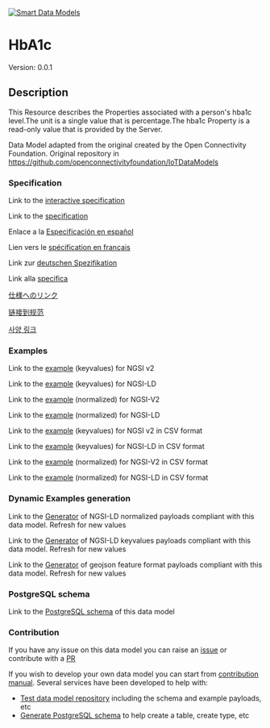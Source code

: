 [![Smart Data Models](https://smartdatamodels.org/wp-content/uploads/2022/01/SmartDataModels_logo.png "Logo")](https://smartdatamodels.org)
# HbA1c
Version: 0.0.1

## Description 

This Resource describes the Properties associated with a person's hba1c level.The unit is a single value that is percentage.The hba1c Property is a read-only value that is provided by the Server.

Data Model adapted from the original created by the Open Connectivity Foundation. Original repository in https://github.com/openconnectivityfoundation/IoTDataModels
### Specification

Link to the [interactive specification](https://swagger.lab.fiware.org/?url=https://smart-data-models.github.io/dataModel.OCF/HbA1c/swagger.yaml)

Link to the [specification](https://github.com/smart-data-models/dataModel.OCF/blob/master/HbA1c/doc/spec.md)

Enlace a la [Especificación en español](https://github.com/smart-data-models/dataModel.OCF/blob/master/HbA1c/doc/spec_ES.md)

Lien vers le [spécification en français](https://github.com/smart-data-models/dataModel.OCF/blob/master/HbA1c/doc/spec_FR.md)

Link zur [deutschen Spezifikation](https://github.com/smart-data-models/dataModel.OCF/blob/master/HbA1c/doc/spec_DE.md)

Link alla [specifica](https://github.com/smart-data-models/dataModel.OCF/blob/master/HbA1c/doc/spec_IT.md)

[仕様へのリンク](https://github.com/smart-data-models/dataModel.OCF/blob/master/HbA1c/doc/spec_JA.md)

[链接到规范](https://github.com/smart-data-models/dataModel.OCF/blob/master/HbA1c/doc/spec_ZH.md)

[사양 링크](https://github.com/smart-data-models/dataModel.OCF/blob/master/HbA1c/doc/spec_KO.md)
### Examples

Link to the [example](https://smart-data-models.github.io/dataModel.OCF/HbA1c/examples/example.json) (keyvalues) for NGSI v2

Link to the [example](https://smart-data-models.github.io/dataModel.OCF/HbA1c/examples/example.jsonld) (keyvalues) for NGSI-LD

Link to the [example](https://smart-data-models.github.io/dataModel.OCF/HbA1c/examples/example-normalized.json) (normalized) for NGSI-V2

Link to the [example](https://smart-data-models.github.io/dataModel.OCF/HbA1c/examples/example-normalized.jsonld) (normalized) for NGSI-LD

Link to the [example](https://github.com/smart-data-models/dataModel.OCF/blob/master/HbA1c/examples/example.json.csv) (keyvalues) for NGSI v2 in CSV format

Link to the [example](https://github.com/smart-data-models/dataModel.OCF/blob/master/HbA1c/examples/example.jsonld.csv) (keyvalues) for NGSI-LD in CSV format

Link to the [example](https://github.com/smart-data-models/dataModel.OCF/blob/master/HbA1c/examples/example-normalized.json.csv) (normalized) for NGSI-V2 in CSV format

Link to the [example](https://github.com/smart-data-models/dataModel.OCF/blob/master/HbA1c/examples/example-normalized.jsonld.csv) (normalized) for NGSI-LD in CSV format
### Dynamic Examples generation

Link to the [Generator](https://smartdatamodels.org/extra/ngsi-ld_generator.php?schemaUrl=https://raw.githubusercontent.com/smart-data-models/dataModel.OCF/master/HbA1c/schema.json&email=info@smartdatamodels.org) of NGSI-LD normalized payloads compliant with this data model. Refresh for new values

Link to the [Generator](https://smartdatamodels.org/extra/ngsi-ld_generator_keyvalues.php?schemaUrl=https://raw.githubusercontent.com/smart-data-models/dataModel.OCF/master/HbA1c/schema.json&email=info@smartdatamodels.org) of NGSI-LD keyvalues payloads compliant with this data model. Refresh for new values

Link to the [Generator](https://smartdatamodels.org/extra/geojson_features_generator.php?schemaUrl=https://raw.githubusercontent.com/smart-data-models/dataModel.OCF/master/HbA1c/schema.json&email=info@smartdatamodels.org) of geojson feature format payloads compliant with this data model. Refresh for new values
### PostgreSQL schema

Link to the [PostgreSQL schema](https://github.com/smart-data-models/dataModel.OCF/blob/master/HbA1c/schema.sql) of this data model
### Contribution

 If you have any issue on this data model you can raise an [issue](https://github.com/smart-data-models/dataModel.OCF/issues)  or contribute with a [PR](https://github.com/smart-data-models/dataModel.OCF/pulls)

 If you wish to develop your own data model you can start from [contribution manual](https://bit.ly/contribution_manual). Several services have been developed to help with: 
 - [Test data model repository](https://smartdatamodels.org/index.php/data-models-contribution-api/) including the schema and example payloads, etc
 - [Generate PostgreSQL schema](https://smartdatamodels.org/index.php/sql-service/) to help create a table, create type, etc